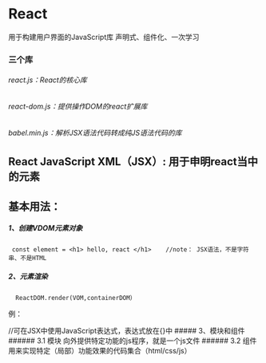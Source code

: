 # React  
用于构建用户界面的JavaScript库
声明式、组件化、一次学习
### 三个库
###### react.js：React的核心库
###### react-dom.js：提供操作DOM的react扩展库
###### babel.min.js：解析JSX语法代码转成纯JS语法代码的库

## React JavaScript XML（JSX）: 用于申明react当中的元素 
## 基本用法：
#####  1、创建VDOM元素对象
     const element = <h1> hello, react </h1>    //note： JSX语法，不是字符串、不是HTML
##### 2、元素渲染
      ReactDOM.render(VOM,containerDOM）
例：
   <div id="example"></div>
   <script type="text/babel">
     var myId = "tetsId";
     var msg = "Hello, world!";
 //构造虚拟DOM
     const element =<h1 id = {myId}> { msg } <h1> 
 //将虚拟DOM渲染到真实DOM
     ReactDOM.render(
           element,        
           document.getElementById('example')
      );
   </script>
   //可在JSX中使用JavaScript表达式，表达式放在{}中
##### 3、模块和组件
###### 3.1 模块
      向外提供特定功能的js程序，就是一个js文件
###### 3.2 组件
      用来实现特定（局部）功能效果的代码集合（html/css/js）
      
      
      
      
      
